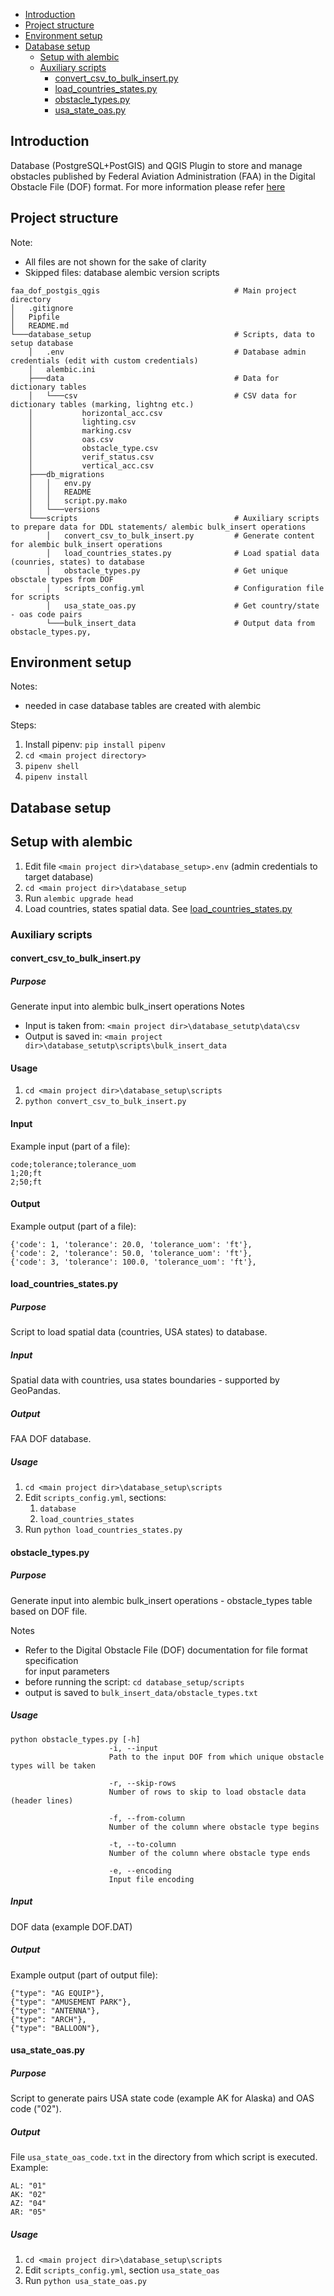- [Introduction](#introduction) 
- [Project structure](#project_structure)
- [Environment setup](#env_setup)
- [Database setup](#database_setup)
  - [Setup with alembic](#setup_alembic)
  - [Auxiliary scripts](#aux_scripts)
    - [convert_csv_to_bulk_insert.py](#dictionary_tables)
    - [load_countries_states.py](#load_ctry_states)
    - [obstacle_types.py](#obstacle_types)
    - [usa_state_oas.py](#usa_state_oas)



## Introduction <a name=introduction>

Database (PostgreSQL+PostGIS) and QGIS Plugin to store and manage obstacles published by Federal Aviation Administration (FAA)
in the Digital Obstacle File (DOF) format.
For more information please refer [here](https://www.faa.gov/air_traffic/flight_info/aeronav/digital_products/dof/)

## Project structure <a name=project_structure>

Note:
- All files are not shown for the sake of clarity
- Skipped files: database alembic version scripts

```
faa_dof_postgis_qgis                              # Main project directory
│   .gitignore
│   Pipfile
│   README.md
└───database_setup                                # Scripts, data to setup database
    │   .env                                      # Database admin credentials (edit with custom credentials)
    │   alembic.ini
    ├───data                                      # Data for dictionary tables
    │   └───csv                                   # CSV data for dictionary tables (marking, lightng etc.)
    │           horizontal_acc.csv
    │           lighting.csv
    │           marking.csv
    │           oas.csv
    │           obstacle_type.csv
    │           verif_status.csv
    │           vertical_acc.csv
    ├───db_migrations
    │   │   env.py
    │   │   README
    │   │   script.py.mako
    │   └───versions
    └───scripts                                   # Auxiliary scripts to prepare data for DDL statements/ alembic bulk_insert operations
        │   convert_csv_to_bulk_insert.py         # Generate content for alembic bulk_insert operations
        │   load_countries_states.py              # Load spatial data (counries, states) to database
        │   obstacle_types.py                     # Get unique obsctale types from DOF
        │   scripts_config.yml                    # Configuration file for scripts
        │   usa_state_oas.py                      # Get country/state - oas code pairs
        └───bulk_insert_data                      # Output data from obstacle_types.py,
```

## Environment setup <a name=env_setup>

Notes:
 - needed in case database tables are created with alembic
 
Steps:
1. Install pipenv: `pip install pipenv`
2. `cd <main project directory>`
3. `pipenv shell`
4. `pipenv install`

## Database setup <a name=database_setup>

## Setup with alembic <a name=setup_alembic>

1. Edit file `<main project dir>\database_setup>.env` (admin credentials to target database)
2. `cd <main project dir>\database_setup`
3. Run `alembic upgrade head`
4. Load countries, states spatial data. See [load_countries_states.py](#load_ctry_states)

### Auxiliary scripts <a name=aux_scripts>

#### convert_csv_to_bulk_insert.py <a name=dictionary_tables>

##### Purpose
Generate input into alembic bulk_insert operations
Notes 
- Input is taken from: `<main project dir>\database_setutp\data\csv`
- Output is saved in: `<main project dir>\database_setutp\scripts\bulk_insert_data`

#### Usage
1. `cd <main project dir>\database_setup\scripts`
2. `python convert_csv_to_bulk_insert.py`

#### Input

Example input (part of a file):

    code;tolerance;tolerance_uom
    1;20;ft
    2;50;ft

#### Output
Example output (part of a file):

    {'code': 1, 'tolerance': 20.0, 'tolerance_uom': 'ft'},
    {'code': 2, 'tolerance': 50.0, 'tolerance_uom': 'ft'},
    {'code': 3, 'tolerance': 100.0, 'tolerance_uom': 'ft'},

#### load_countries_states.py <a name=load_ctry_states>

##### Purpose
Script to load spatial data (countries, USA states) to database.

##### Input

Spatial data with countries, usa states boundaries - supported by GeoPandas.

##### Output

FAA DOF database.

##### Usage

1. `cd <main project dir>\database_setup\scripts`
2. Edit `scripts_config.yml`, sections: 
   1. `database`
   2. `load_countries_states`
3. Run `python load_countries_states.py`

#### obstacle_types.py <a name=obstacle_types>

##### Purpose

Generate input into alembic bulk_insert operations - obstacle_types table based on DOF file.

Notes
- Refer to the Digital Obstacle File (DOF) documentation for file format specification   
  for input parameters
- before running the script: `cd database_setup/scripts`
- output is saved to `bulk_insert_data/obstacle_types.txt`

##### Usage 

```
python obstacle_types.py [-h]
                      -i, --input
                      Path to the input DOF from which unique obstacle types will be taken
                      
                      -r, --skip-rows
                      Number of rows to skip to load obstacle data (header lines)
                      
                      -f, --from-column
                      Number of the column where obstacle type begins
                      
                      -t, --to-column
                      Number of the column where obstacle type ends
                      
                      -e, --encoding
                      Input file encoding
```
##### Input 

DOF data (example DOF.DAT)

##### Output
Example output (part of output file): 

    {"type": "AG EQUIP"},
    {"type": "AMUSEMENT PARK"},
    {"type": "ANTENNA"},
    {"type": "ARCH"},
    {"type": "BALLOON"},

#### usa_state_oas.py <a name=usa_state_oas>

##### Purpose
Script to generate pairs USA state code (example AK for Alaska) and OAS code ("02").

##### Output

File `usa_state_oas_code.txt` in the directory from which script is executed.
Example:

    AL: "01"
    AK: "02"
    AZ: "04"
    AR: "05"

##### Usage

1. `cd <main project dir>\database_setup\scripts`
2. Edit `scripts_config.yml`, section `usa_state_oas`
3. Run `python usa_state_oas.py`
